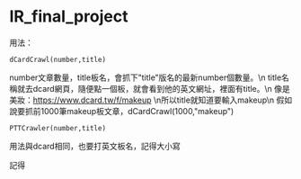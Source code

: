 # IR_final_project

用法：
```
dCardCrawl(number,title) 
```
  number文章數量，title板名，會抓下"title"版名的最新number個數量。\n
  title名稱就去dcard網頁，隨便點一個板，就會看到他的英文網址，裡面有title。\n
  像是美妝：https://www.dcard.tw/f/makeup
  \n所以title就知道要輸入makeup\n
  假如說要抓前1000筆makeup板文章，dCardCrawl(1000,"makeup")

```
PTTCrawler(number,title) 
```
  用法與dcard相同，也要打英文板名，記得大小寫
  
  記得
